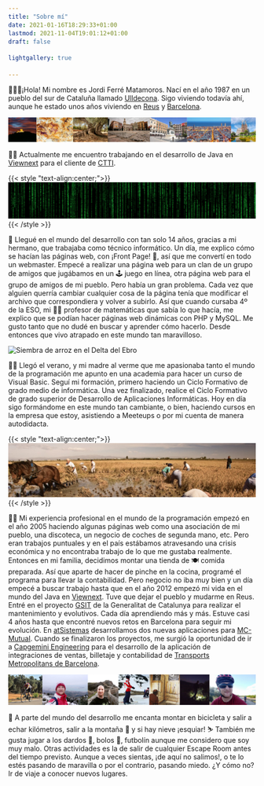 ```yaml
---
title: "Sobre mí"
date: 2021-01-16T18:29:33+01:00
lastmod: 2021-11-04T19:01:12+01:00
draft: false

lightgallery: true

---
```


🙋🏻‍♂️¡Hola! Mi nombre es Jordi Ferré Matamoros. 
Nací en el año 1987 en un pueblo del sur de Cataluña llamado [Ulldecona](https://es.wikipedia.org/wiki/Ulldecona). 
Sigo viviendo todavía ahí, aunque he estado unos años viviendo en [Reus](https://es.wikipedia.org/wiki/Reus) 
y [Barcelona](https://es.wikipedia.org/wiki/Barcelona).

![Origenes](/images/origenes.png)

👨‍💻 Actualmente me encuentro trabajando en el desarrollo de Java en 
[Viewnext](https://www.viewnext.com) para el cliente de [CTTI](https://ctti.gencat.cat/).

{{< style "text-align:center;">}}
![Matrix](/images/matrix.png)
{{< /style >}}

🌱 Llegué en el mundo del desarrollo con tan solo 14 años, gracias a mi hermano, 
que trabajaba como técnico informático. Un día, me explico cómo se hacían las páginas web, 
con ¡Front Page! 🤭, así que me convertí en todo un webmaster. Empecé a realizar una página web 
para un clan de un grupo de amigos que jugábamos en un 🕹️ juego en línea, otra página web para el 
grupo de amigos de mi pueblo. Pero había un gran problema. Cada vez que alguien querría cambiar 
cualquier cosa de la página tenía que modificar el archivo que correspondiera y volver a subirlo. 
Así que cuando cursaba 4º de la ESO, mi 👨‍🏫 profesor de matemáticas que sabía lo que hacía, 
me explico que se podían hacer páginas web dinámicas con PHP y MySQL. 
Me gusto tanto que no dudé en buscar y aprender cómo hacerlo. 
Desde entonces que vivo atrapado en este mundo tan maravilloso.

![Siembra de arroz en el Delta del Ebro](/images/sembrando-arroz.png)

👨‍🎓 Llegó el verano, y mi madre al verme que me apasionaba tanto el mundo de la programación me apunto 
en una academia para hacer un curso de Visual Basic. Seguí mi formación, primero haciendo un 
Ciclo Formativo de grado medio de informática. Una vez finalizado, realice el Ciclo Formativo de 
grado superior de Desarrollo de Aplicaciones Informáticas. Hoy en día sigo formándome en este mundo 
tan cambiante, o bien, haciendo cursos en la empresa que estoy, asistiendo a Meeteups o por mi cuenta 
de manera autodidacta.

{{< style "text-align:center;">}}
![Cosecha de arroz en el Delta del Ebro](/images/cosecha-arroz.png)
{{< /style >}}

👨‍💼 Mi experiencia profesional en el mundo de la programación empezó en el año 2005 haciendo algunas 
páginas web como una asociación de mi pueblo, una discoteca, un negocio de coches de segunda mano, etc. 
Pero eran trabajos puntuales y en el país estábamos atravesando una crisis económica y no encontraba trabajo 
de lo que me gustaba realmente. Entonces en mi familia, decidimos montar una tienda de 🍽️ comida preparada.
Así que aparte de hacer de pinche en la cocina, programé el programa para llevar la contabilidad. 
Pero negocio no iba muy bien y un día empecé a buscar trabajo hasta que en el año 2012 empezó mi vida 
en el mundo del Java en [Viewnext](https://www.viewnext.com). Tuve que dejar el pueblo y mudarme en Reus. Entré en el proyecto 
[GSIT](http://ctti.gencat.cat/ca/ctti/solucions-corporatives/administracio-electronica/tramitacio-electronica/plataforma-gsit/)
de la Generalitat de Catalunya para realizar el mantenimiento y evolutivos. 
Cada día aprendiendo más y más. Estuve casi 4 años hasta que encontré nuevos retos en Barcelona
para seguir mi evolución. En [atSistemas](https://www.atsistemas.com) desarrollamos dos nuevas aplicaciones para
[MC-Mutual](https://www.mc-mutual.com). Cuando se finalizaron los proyectos, me surgió la oportunidad de ir a
[Capgemini Engineering](https://capgemini-engineering.com) para el desarrollo de la aplicación de integraciones de ventas, 
billetaje y contabilidad de [Transports Metropolitans de Barcelona](https://www.tmb.cat).

![Deportes](/images/sport.png)

🚴 A parte del mundo del desarrollo me encanta montar en bicicleta y salir a echar kilómetros, 
salir a la montaña 🌄 y si hay nieve ¡esquiar! ⛷️ También me gusta jugar a los dardos 🎯, bolos 🎳, futbolín 
aunque me considero que soy muy malo. Otras actividades es la de salir de cualquier Escape Room antes del tiempo 
previsto. Aunque a veces sientas, ¡de aquí no salimos!, o te lo estés pasando de maravilla o por el contrario, 
pasando miedo. ¿Y cómo no? Ir de viaje a conocer nuevos lugares.
